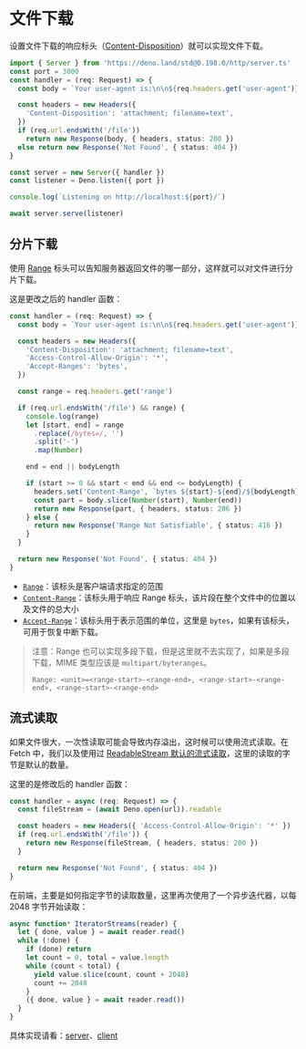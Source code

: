 # 文件下载

设置文件下载的响应标头（[Content-Disposition](https://developer.mozilla.org/zh-CN/docs/Web/HTTP/Headers/Content-Disposition)）就可以实现文件下载。

```ts
import { Server } from 'https://deno.land/std@0.198.0/http/server.ts'
const port = 3000
const handler = (req: Request) => {
  const body = `Your user-agent is:\n\n${req.headers.get('user-agent')}`

  const headers = new Headers({
    'Content-Disposition': 'attachment; filename=text',
  })
  if (req.url.endsWith('/file'))
    return new Response(body, { headers, status: 200 })
  else return new Response('Not Found', { status: 404 })
}

const server = new Server({ handler })
const listener = Deno.listen({ port })

console.log(`Listening on http://localhost:${port}/`)

await server.serve(listener)
```

## 分片下载

使用 [Range](https://developer.mozilla.org/zh-CN/docs/Web/HTTP/Headers/Range) 标头可以告知服务器返回文件的哪一部分，这样就可以对文件进行分片下载。

这是更改之后的 handler 函数：

```ts
const handler = (req: Request) => {
  const body = `Your user-agent is:\n\n${req.headers.get('user-agent')}`

  const headers = new Headers({
    'Content-Disposition': 'attachment; filename=text',
    'Access-Control-Allow-Origin': '*',
    'Accept-Ranges': 'bytes',
  })

  const range = req.headers.get('range')

  if (req.url.endsWith('/file') && range) {
    console.log(range)
    let [start, end] = range
      .replace(/bytes=/, '')
      .split('-')
      .map(Number)

    end = end || bodyLength

    if (start >= 0 && start < end && end <= bodyLength) {
      headers.set('Content-Range', `bytes ${start}-${end}/${bodyLength}`)
      const part = body.slice(Number(start), Number(end))
      return new Response(part, { headers, status: 206 })
    } else {
      return new Response('Range Not Satisfiable', { status: 416 })
    }
  }

  return new Response('Not Found', { status: 404 })
}
```

* [`Range`](https://developer.mozilla.org/zh-CN/docs/Web/HTTP/Headers/Range)：该标头是客户端请求指定的范围
* [`Content-Range`](https://developer.mozilla.org/zh-CN/docs/Web/HTTP/Headers/Content-Range)：该标头用于响应 Range 标头，该片段在整个文件中的位置以及文件的总大小
* [`Accept-Range`](https://developer.mozilla.org/en-US/docs/Web/HTTP/Headers/Accept-Ranges)：该标头用于表示范围的单位，这里是 `bytes`，如果有该标头，可用于恢复中断下载。

> 注意：Range 也可以实现多段下载，但是这里就不去实现了，如果是多段下载，MIME 类型应该是 `multipart/byteranges`。
>
> ```http
> Range: <unit>=<range-start>-<range-end>, <range-start>-<range-end>, <range-start>-<range-end>
> ```

## 流式读取

如果文件很大，一次性读取可能会导致内存溢出，这时候可以使用流式读取。在 Fetch 中，我们以及使用过 [ReadableStream 默认的流式读取](../JavascriptAPI/Fetch.md#中断请求以及下载进度)，这里的读取的字节是默认的数量。

这里的是修改后的 handler 函数：

```ts
const handler = async (req: Request) => {
  const fileStream = (await Deno.open(url)).readable

  const headers = new Headers({ 'Access-Control-Allow-Origin': '*' })
  if (req.url.endsWith('/file')) {
    return new Response(fileStream, { headers, status: 200 })
  }

  return new Response('Not Found', { status: 404 })
}
```

在前端，主要是如何指定字节的读取数量，这里再次使用了一个异步迭代器，以每 2048 字节开始读取：

```js
async function* IteratorStreams(reader) {
  let { done, value } = await reader.read()
  while (!done) {
    if (done) return
    let count = 0, total = value.length
    while (count < total) {
      yield value.slice(count, count + 2048)
      count += 2048
    }
    ({ done, value } = await reader.read())
  }
}
```

具体实现请看：[server](./example/split_downloaded.ts)、[client](./example/welcome.html)
